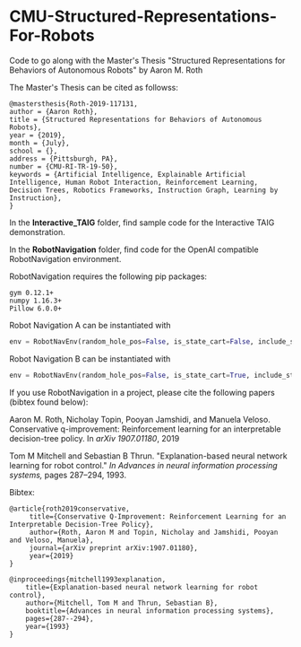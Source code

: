 # CMU-Structured-Representations-For-Robots
Code to go along with the Master's Thesis "Structured Representations for Behaviors of Autonomous Robots" by Aaron M. Roth

The Master's Thesis can be cited as followss:

    @mastersthesis{Roth-2019-117131,
    author = {Aaron Roth},
    title = {Structured Representations for Behaviors of Autonomous Robots},
    year = {2019},
    month = {July},
    school = {},
    address = {Pittsburgh, PA},
    number = {CMU-RI-TR-19-50},
    keywords = {Artificial Intelligence, Explainable Artificial Intelligence, Human Robot Interaction, Reinforcement Learning, Decision Trees, Robotics Frameworks, Instruction Graph, Learning by Instruction},
    }

In the **Interactive_TAIG** folder, find sample code for the Interactive TAIG demonstration.

In the **RobotNavigation** folder, find code for the OpenAI compatible RobotNavigation environment.

RobotNavigation requires the following pip packages:

    gym 0.12.1+
    numpy 1.16.3+
    Pillow 6.0.0+

Robot Navigation A can be instantiated with

```python
env = RobotNavEnv(random_hole_pos=False, is_state_cart=False, include_stage_boolean=False)
```

Robot Navigation B can be instantiated with

```python
env = RobotNavEnv(random_hole_pos=False, is_state_cart=True, include_stage_boolean=True)
```

If you use RobotNavigation in a project, please cite the following papers (bibtex found below):

 Aaron M. Roth, Nicholay Topin, Pooyan Jamshidi, and Manuela Veloso. Conservative q-improvement: Reinforcement learning for an interpretable decision-tree policy. In _arXiv 1907.01180_, 2019

 Tom M Mitchell and Sebastian B Thrun. "Explanation-based neural network learning for robot control." _In Advances in neural information processing systems,_ pages 287–294, 1993.

Bibtex:

    @article{roth2019conservative,
         title={Conservative Q-Improvement: Reinforcement Learning for an Interpretable Decision-Tree Policy},
         author={Roth, Aaron M and Topin, Nicholay and Jamshidi, Pooyan and Veloso, Manuela},
         journal={arXiv preprint arXiv:1907.01180},
         year={2019}
    }

    @inproceedings{mitchell1993explanation,
        title={Explanation-based neural network learning for robot control},
        author={Mitchell, Tom M and Thrun, Sebastian B},
        booktitle={Advances in neural information processing systems},
        pages={287--294},
        year={1993}
    }

